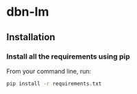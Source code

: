 # dbn-lm

## Installation

### Install all the requirements using pip

From your command line, run:

```bash
pip install -r requirements.txt
```
